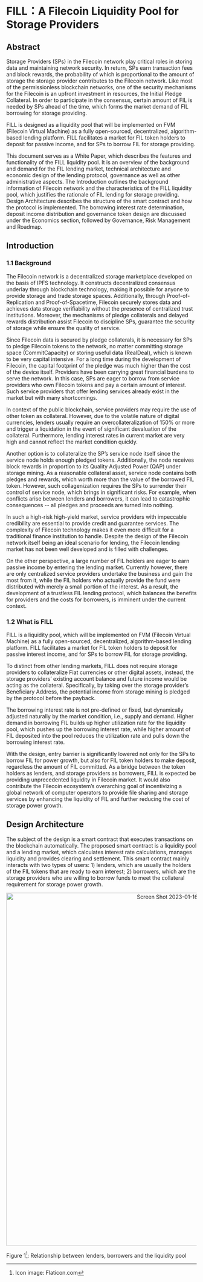 # FILL：A Filecoin Liquidity Pool for Storage Providers
## Abstract
Storage Providers (SPs) in the Filecoin network play critical roles in storing data and maintaining network security. In return, SPs earn transaction fees and block rewards, the probability of which is proportional to the amount of storage the storage provider contributes to the Filecoin network. Like most of the permissionless blockchain networks, one of the security mechanisms for the Filecoin is an upfront investment in resources, the Initial Pledge Collateral. In order to participate in the consensus, certain amount of FIL is needed by SPs ahead of the time, which forms the market demand of FIL borrowing for storage providing.

FILL is designed as a liquidity pool that will be implemented on FVM (Filecoin Virtual Machine) as a fully open-sourced, decentralized, algorithm-based lending platform. FILL facilitates a market for FIL token holders to deposit for passive income, and for SPs to borrow FIL for storage providing. 

This document serves as a White Paper, which describes the features and functionality of the FILL liquidity pool. It is an overview of the background and demand for the FIL lending market, technical architecture and economic design of the lending protocol, governance as well as other administrative aspects. The Introduction outlines the background information of Filecoin network and the characteristics of the FILL liquidity pool, which justifies the rationale of FIL lending for storage providing. Design Architecture describes the structure of the smart contract and how the protocol is implemented. The borrowing interest rate determination, deposit income distribution and governance token design are discussed under the Economics section, followed by Governance, Risk Management and Roadmap. 
## Introduction
### 1.1 Background
The Filecoin network is a decentralized storage marketplace developed on the basis of IPFS technology. It constructs decentralized consensus underlay through blockchain technology, making it possible for anyone to provide storage and trade storage spaces. Additionally, through Proof-of-Replication and Proof-of-Spacetime, Filecoin securely stores data and achieves data storage verifiability without the presence of centralized trust institutions. Moreover, the mechanisms of pledge collaterals and delayed rewards distribution assist Filecoin to discipline SPs, guarantee the security of storage while ensure the quality of service.

Since Filecoin data is secured by pledge collaterals, it is necessary for SPs to pledge Filecoin tokens to the network, no matter committing storage space (CommitCapacity) or storing useful data (RealDeal), which is known to be very capital intensive. For a long time during the development of Filecoin, the capital footprint of the pledge was much higher than the cost of the device itself. Providers have been carrying great financial burdens to serve the network. In this case, SPs are eager to borrow from service providers who own Filecoin tokens and pay a certain amount of interest. Such service providers that offer lending services already exist in the market but with many shortcomings.

In context of the public blockchain, service providers may require the use of other token as collateral. However, due to the volatile nature of digital currencies, lenders usually require an overcollateralization of 150% or more and trigger a liquidation in the event of significant devaluation of the collateral. Furthermore, lending interest rates in current market are very high and cannot reflect the market condition quickly.

Another option is to collateralize the SP’s service node itself since the service node holds enough pledged tokens. Additionally, the node receives block rewards in proportion to its Quality Adjusted Power (QAP) under storage mining. As a reasonable collateral asset, service node contains both pledges and rewards, which worth more than the value of the borrowed FIL token. However, such collagenization requires the SPs to surrender their control of service node, which brings in significant risks. For example, when conflicts arise between lenders and borrowers, it can lead to catastrophic consequences -- all pledges and proceeds are turned into nothing.

In such a high-risk high-yield market, service providers with impeccable credibility are essential to provide credit and guarantee services. The complexity of Filecoin technology makes it even more difficult for a traditional finance institution to handle. Despite the design of the Filecoin network itself being an ideal scenario for lending, the Filecoin lending market has not been well developed and is filled with challenges.

On the other perspective, a large number of FIL holders are eager to earn passive income by entering the lending market. Currently however, there are only centralized service providers undertake the business and gain the most from it, while the FIL holders who actually provide the fund were distributed with merely a small portion of the interest. As a result, the development of a trustless FIL lending protocol, which balances the benefits for providers and the costs for borrowers, is imminent under the current context.
### 1.2 What is FILL
FILL is a liquidity pool, which will be implemented on FVM (Filecoin Virtual Machine) as a fully open-sourced, decentralized, algorithm-based lending platform. FILL facilitates a market for FIL token holders to deposit for passive interest income, and for SPs to borrow FIL for storage providing.

To distinct from other lending markets, FILL does not require storage providers to collateralize Fiat currencies or other digital assets, instead, the storage providers’ existing account balance and future income would be acting as the collateral. Specifically, by taking over the storage provider’s Beneficiary Address, the potential income from storage mining is pledged by the protocol before the payback. 

The borrowing interest rate is not pre-defined or fixed, but dynamically adjusted naturally by the market condition, i.e., supply and demand. Higher demand in borrowing FIL builds up higher utilization rate for the liquidity pool, which pushes up the borrowing interest rate, while higher amount of FIL deposited into the pool reduces the utilization rate and pulls down the borrowing interest rate.

With the design, entry barrier is significantly lowered not only for the SPs to borrow FIL for power growth, but also for FIL token holders to make deposit, regardless the amount of FIL committed. As a bridge between the token holders as lenders, and storage providers as borrowers, FILL is expected be providing unprecedented liquidity in Filecoin market. It would also contribute the Filecoin ecosystem’s overarching goal of incentivizing a global network of computer operators to provide file sharing and storage services by enhancing the liquidity of FIL and further reducing the cost of storage power growth.
## Design Architecture
The subject of the design is a smart contract that executes transactions on the blockchain automatically. The proposed smart contract is a liquidity pool and a lending market, which calculates interest rate calculations, manages liquidity and provides clearing and settlement. This smart contract mainly interacts with two types of users: 1) lenders, which are usually the holders of the FIL tokens that are ready to earn interest; 2) borrowers, which are the storage providers who are willing to borrow funds to meet the collateral requirement for storage power growth.
<p align="center">
<img width="931" alt="Screen Shot 2023-01-16 at 2 26 14 PM" src="https://user-images.githubusercontent.com/29261438/215306526-5007d4a5-3720-4991-b6c2-d424d050257e.png">

Figure 1[^1]: Relationship between lenders, borrowers and the liquidity pool
[^1]: Icon image: Flaticon.com

